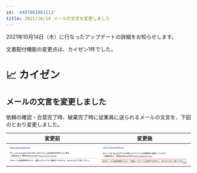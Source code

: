 ```yaml
---
id: '4407881081113'
title: 2021/10/14 メールの文言を変更しました
---
```

2021年10月14日（木）に行なったアップデートの詳細をお知らせします。

文書配付機能の変更点は、カイゼン1件でした。

# 📈 カイゼン

## メールの文言を変更しました

依頼の確認・合意完了時、破棄完了時に従業員に送られるメールの文言を、下図のとおり変更しました。

| 変更前 | 変更後 |
| --- | --- |
| ![](./upload_d40340eb9514d691e22aa3fd41876205.png) | ![](./upload_9af7b08819e76b40d09686f1dfed11e5.png) |
